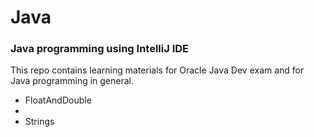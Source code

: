 # Java

### Java programming using IntelliJ IDE

This repo contains learning materials for Oracle Java Dev exam and for Java programming in general. 

- FloatAndDouble
-
- Strings
